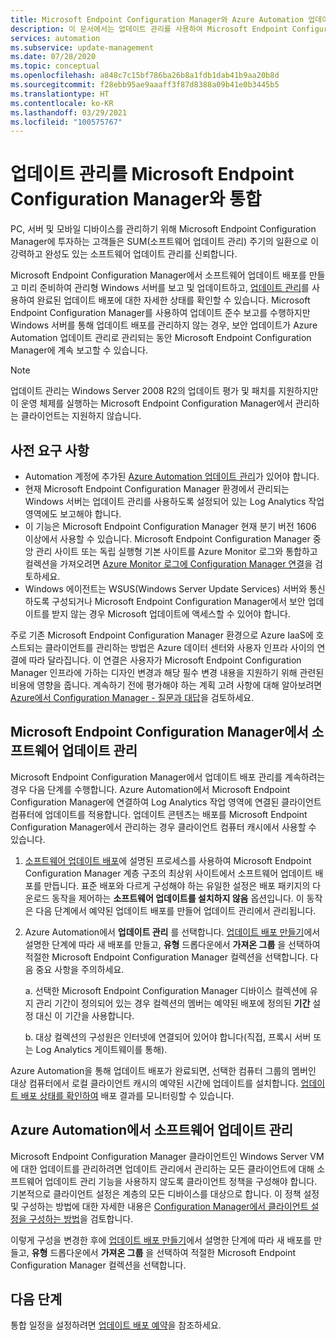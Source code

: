 ```yaml
---
title: Microsoft Endpoint Configuration Manager와 Azure Automation 업데이트 관리 통합
description: 이 문서에서는 업데이트 관리를 사용하여 Microsoft Endpoint Configuration Manager를 구성하여 소프트웨어 업데이트를 관리자 클라이언트에 배포하는 방법을 설명합니다.
services: automation
ms.subservice: update-management
ms.date: 07/28/2020
ms.topic: conceptual
ms.openlocfilehash: a848c7c15bf786ba26b8a1fdb1dab41b9aa20b8d
ms.sourcegitcommit: f28ebb95ae9aaaff3f87d8388a09b41e0b3445b5
ms.translationtype: HT
ms.contentlocale: ko-KR
ms.lasthandoff: 03/29/2021
ms.locfileid: "100575767"
---
```

# <a name="integrate-update-management-with-microsoft-endpoint-configuration-manager"></a>업데이트 관리를 Microsoft Endpoint Configuration Manager와 통합

PC, 서버 및 모바일 디바이스를 관리하기 위해 Microsoft Endpoint Configuration Manager에 투자하는 고객들은 SUM(소프트웨어 업데이트 관리) 주기의 일환으로 이 강력하고 완성도 있는 소프트웨어 업데이트 관리를 신뢰합니다.

Microsoft Endpoint Configuration Manager에서 소프트웨어 업데이트 배포를 만들고 미리 준비하여 관리형 Windows 서버를 보고 및 업데이트하고, [업데이트 관리](overview.md)를 사용하여 완료된 업데이트 배포에 대한 자세한 상태를 확인할 수 있습니다. Microsoft Endpoint Configuration Manager를 사용하여 업데이트 준수 보고를 수행하지만 Windows 서버를 통해 업데이트 배포를 관리하지 않는 경우, 보안 업데이트가 Azure Automation 업데이트 관리로 관리되는 동안 Microsoft Endpoint Configuration Manager에 계속 보고할 수 있습니다.

>[!NOTE]
>업데이트 관리는 Windows Server 2008 R2의 업데이트 평가 및 패치를 지원하지만 이 운영 체제를 실행하는 Microsoft Endpoint Configuration Manager에서 관리하는 클라이언트는 지원하지 않습니다.

## <a name="prerequisites"></a>사전 요구 사항

* Automation 계정에 추가된 [Azure Automation 업데이트 관리](overview.md)가 있어야 합니다.
* 현재 Microsoft Endpoint Configuration Manager 환경에서 관리되는 Windows 서버는 업데이트 관리를 사용하도록 설정되어 있는 Log Analytics 작업 영역에도 보고해야 합니다.
* 이 기능은 Microsoft Endpoint Configuration Manager 현재 분기 버전 1606 이상에서 사용할 수 있습니다. Microsoft Endpoint Configuration Manager 중앙 관리 사이트 또는 독립 실행형 기본 사이트를 Azure Monitor 로그와 통합하고 컬렉션을 가져오려면 [Azure Monitor 로그에 Configuration Manager 연결](../../azure-monitor/logs/collect-sccm.md)을 검토하세요.  
* Windows 에이전트는 WSUS(Windows Server Update Services) 서버와 통신하도록 구성되거나 Microsoft Endpoint Configuration Manager에서 보안 업데이트를 받지 않는 경우 Microsoft 업데이트에 액세스할 수 있어야 합니다.

주로 기존 Microsoft Endpoint Configuration Manager 환경으로 Azure IaaS에 호스트되는 클라이언트를 관리하는 방법은 Azure 데이터 센터와 사용자 인프라 사이의 연결에 따라 달라집니다. 이 연결은 사용자가 Microsoft Endpoint Configuration Manager 인프라에 가하는 디자인 변경과 해당 필수 변경 내용을 지원하기 위해 관련된 비용에 영향을 줍니다. 계속하기 전에 평가해야 하는 계획 고려 사항에 대해 알아보려면 [Azure에서 Configuration Manager - 질문과 대답](/configmgr/core/understand/configuration-manager-on-azure#networking)을 검토하세요.

## <a name="manage-software-updates-from-microsoft-endpoint-configuration-manager"></a>Microsoft Endpoint Configuration Manager에서 소프트웨어 업데이트 관리

Microsoft Endpoint Configuration Manager에서 업데이트 배포 관리를 계속하려는 경우 다음 단계를 수행합니다. Azure Automation에서 Microsoft Endpoint Configuration Manager에 연결하여 Log Analytics 작업 영역에 연결된 클라이언트 컴퓨터에 업데이트를 적용합니다. 업데이트 콘텐츠는 배포를 Microsoft Endpoint Configuration Manager에서 관리하는 경우 클라이언트 컴퓨터 캐시에서 사용할 수 있습니다.

1. [소프트웨어 업데이트 배포](/configmgr/sum/deploy-use/deploy-software-updates)에 설명된 프로세스를 사용하여 Microsoft Endpoint Configuration Manager 계층 구조의 최상위 사이트에서 소프트웨어 업데이트 배포를 만듭니다. 표준 배포와 다르게 구성해야 하는 유일한 설정은 배포 패키지의 다운로드 동작을 제어하는 **소프트웨어 업데이트를 설치하지 않음** 옵션입니다. 이 동작은 다음 단계에서 예약된 업데이트 배포를 만들어 업데이트 관리에서 관리됩니다.

2. Azure Automation에서 **업데이트 관리** 를 선택합니다. [업데이트 배포 만들기](deploy-updates.md#schedule-an-update-deployment)에서 설명한 단계에 따라 새 배포를 만들고, **유형** 드롭다운에서 **가져온 그룹** 을 선택하여 적절한 Microsoft Endpoint Configuration Manager 컬렉션을 선택합니다. 다음 중요 사항을 주의하세요.

    a. 선택한 Microsoft Endpoint Configuration Manager 디바이스 컬렉션에 유지 관리 기간이 정의되어 있는 경우 컬렉션의 멤버는 예약된 배포에 정의된 **기간** 설정 대신 이 기간을 사용합니다.

    b. 대상 컬렉션의 구성원은 인터넷에 연결되어 있어야 합니다(직접, 프록시 서버 또는 Log Analytics 게이트웨이를 통해).

Azure Automation을 통해 업데이트 배포가 완료되면, 선택한 컴퓨터 그룹의 멤버인 대상 컴퓨터에서 로컬 클라이언트 캐시의 예약된 시간에 업데이트를 설치합니다. [업데이트 배포 상태를 확인하여](deploy-updates.md#check-deployment-status) 배포 결과를 모니터링할 수 있습니다.

## <a name="manage-software-updates-from-azure-automation"></a>Azure Automation에서 소프트웨어 업데이트 관리

Microsoft Endpoint Configuration Manager 클라이언트인 Windows Server VM에 대한 업데이트를 관리하려면 업데이트 관리에서 관리하는 모든 클라이언트에 대해 소프트웨어 업데이트 관리 기능을 사용하지 않도록 클라이언트 정책을 구성해야 합니다. 기본적으로 클라이언트 설정은 계층의 모든 디바이스를 대상으로 합니다. 이 정책 설정 및 구성하는 방법에 대한 자세한 내용은 [Configuration Manager에서 클라이언트 설정을 구성하는 방법](/configmgr/core/clients/deploy/configure-client-settings)을 검토합니다.

이렇게 구성을 변경한 후에 [업데이트 배포 만들기](deploy-updates.md#schedule-an-update-deployment)에서 설명한 단계에 따라 새 배포를 만들고, **유형** 드롭다운에서 **가져온 그룹** 을 선택하여 적절한 Microsoft Endpoint Configuration Manager 컬렉션을 선택합니다.

## <a name="next-steps"></a>다음 단계

통합 일정을 설정하려면 [업데이트 배포 예약](deploy-updates.md#schedule-an-update-deployment)을 참조하세요.
